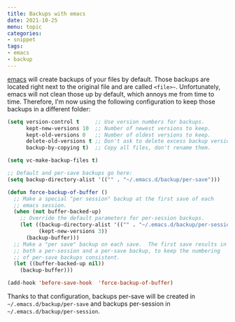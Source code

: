 ```yaml
---
title: Backups with emacs
date: 2021-10-25
menu: topic
categories:
- snippet
tags:
- emacs
- backup
---
```


[emacs](https://www.gnu.org/software/emacs/) will create backups of your files by default. Those backups are located right next to the original file and are called `<file>~`. Unfortunately, emacs will not clean those up by default, which annoys me from time to time. Therefore, I'm now using the following configuration to keep those backups in a different folder:

```el
(setq version-control t     ;; Use version numbers for backups.
      kept-new-versions 10  ;; Number of newest versions to keep.
      kept-old-versions 0   ;; Number of oldest versions to keep.
      delete-old-versions t ;; Don't ask to delete excess backup versions.
      backup-by-copying t)  ;; Copy all files, don't rename them.

(setq vc-make-backup-files t)

;; Default and per-save backups go here:
(setq backup-directory-alist '(("" . "~/.emacs.d/backup/per-save")))

(defun force-backup-of-buffer ()
  ;; Make a special "per session" backup at the first save of each
  ;; emacs session.
  (when (not buffer-backed-up)
    ;; Override the default parameters for per-session backups.
    (let ((backup-directory-alist '(("" . "~/.emacs.d/backup/per-session")))
          (kept-new-versions 3))
      (backup-buffer)))
  ;; Make a "per save" backup on each save.  The first save results in
  ;; both a per-session and a per-save backup, to keep the numbering
  ;; of per-save backups consistent.
  (let ((buffer-backed-up nil))
    (backup-buffer)))

(add-hook 'before-save-hook  'force-backup-of-buffer)
```

Thanks to that configuration, backups per-save will be created in `~/.emacs.d/backup/per-save` and backups per-session in `~/.emacs.d/backup/per-session`.

